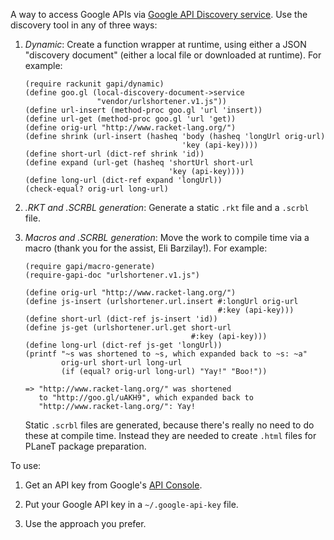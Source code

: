 A way to access Google APIs via
[Google API Discovery service](https://developers.google.com/discovery/). Use
the discovery tool in any of three ways:

1. _Dynamic_: Create a function wrapper at runtime, using either a
   JSON "discovery document" (either a local file or downloaded at
   runtime). For example:
   
   ```
   (require rackunit gapi/dynamic)
   (define goo.gl (local-discovery-document->service
                   "vendor/urlshortener.v1.js"))
   (define url-insert (method-proc goo.gl 'url 'insert))
   (define url-get (method-proc goo.gl 'url 'get))
   (define orig-url "http://www.racket-lang.org/")
   (define shrink (url-insert (hasheq 'body (hasheq 'longUrl orig-url)
                                      'key (api-key))))
   (define short-url (dict-ref shrink 'id))
   (define expand (url-get (hasheq 'shortUrl short-url
                                   'key (api-key))))
   (define long-url (dict-ref expand 'longUrl))
   (check-equal? orig-url long-url)
   ```

2. _.RKT and .SCRBL generation_: Generate a static `.rkt` file and a
   `.scrbl` file.

3. _Macros and .SCRBL generation_: Move the work to compile time via a
   macro (thank you for the assist, Eli Barzilay!). For example:
   
   ```
   (require gapi/macro-generate)
   (require-gapi-doc "urlshortener.v1.js")

   (define orig-url "http://www.racket-lang.org/")
   (define js-insert (urlshortener.url.insert #:longUrl orig-url
                                              #:key (api-key)))
   (define short-url (dict-ref js-insert 'id))
   (define js-get (urlshortener.url.get short-url
                                        #:key (api-key)))
   (define long-url (dict-ref js-get 'longUrl))
   (printf "~s was shortened to ~s, which expanded back to ~s: ~a"
           orig-url short-url long-url
           (if (equal? orig-url long-url) "Yay!" "Boo!"))
   
   => "http://www.racket-lang.org/" was shortened
      to "http://goo.gl/uAKH9", which expanded back to
      "http://www.racket-lang.org/": Yay!
   ```
   
   Static `.scrbl` files are generated, because there's really no need
   to do these at compile time. Instead they are needed to create
   `.html` files for PLaneT package preparation.


To use:

1. Get an API key from Google's
[API Console](https://code.google.com/apis/console/).

2. Put your Google API key in a `~/.google-api-key` file.

3. Use the approach you prefer.
